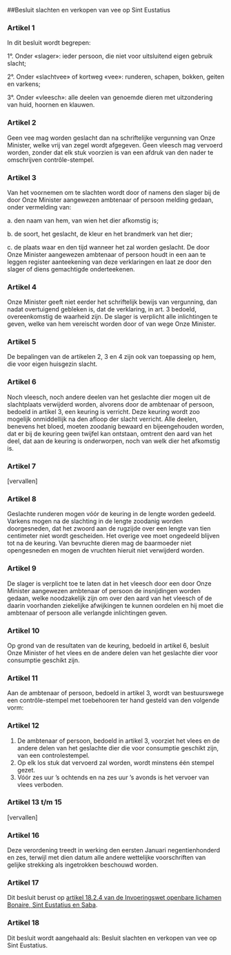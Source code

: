 <meta http-equiv='Content-Type' content='text/html; charset=utf-8' />

##Besluit slachten en verkopen van vee op Sint Eustatius

### Artikel  1  

In dit besluit wordt begrepen: 

1°. Onder «slager»: ieder persoon, die niet voor uitsluitend eigen gebruik slacht;  

2°. Onder «slachtvee» of kortweg «vee»: runderen, schapen, bokken, geiten en varkens;  

3°. Onder «vleesch»: alle deelen van genoemde dieren met uitzondering van huid, hoornen en klauwen.   

### Artikel  2  

Geen vee mag worden geslacht dan na schriftelijke vergunning van Onze Minister, welke vrij van zegel wordt afgegeven. Geen vleesch mag vervoerd worden, zonder dat elk stuk voorzien is van een afdruk van den nader te omschrijven contrôle-stempel. 

### Artikel  3  

Van het voornemen om te slachten wordt door of namens den slager bij de door Onze Minister aangewezen ambtenaar of persoon melding gedaan, onder vermelding van: 

a. den naam van hem, van wien het dier afkomstig is;  

b. de soort, het geslacht, de kleur en het brandmerk van het dier;  

c. de plaats waar en den tijd wanneer het zal worden geslacht.   De door Onze Minister aangewezen ambtenaar of persoon houdt in een aan te leggen register aanteekening van deze verklaringen en laat ze door den slager of diens gemachtigde onderteekenen. 

### Artikel  4  

Onze Minister geeft niet eerder het schriftelijk bewijs van vergunning, dan nadat overtuigend gebleken is, dat de verklaring, in art. 3 bedoeld, overeenkomstig de waarheid zijn. De slager is verplicht alle inlichtingen te geven, welke van hem vereischt worden door of van wege Onze Minister. 

### Artikel  5  

De bepalingen van de artikelen 2, 3 en 4 zijn ook van toepassing op hem, die voor eigen huisgezin slacht. 

### Artikel  6  

Noch vleesch, noch andere deelen van het geslachte dier mogen uit de slachtplaats verwijderd worden, alvorens door de ambtenaar of persoon, bedoeld in artikel 3, een keuring is verricht. Deze keuring wordt zoo mogelijk onmiddellijk na den afloop der slacht verricht. Alle deelen, benevens het bloed, moeten zoodanig bewaard en bijeengehouden worden, dat er bij de keuring geen twijfel kan ontstaan, omtrent den aard van het deel, dat aan de keuring is onderworpen, noch van welk dier het afkomstig is. 

### Artikel  7  

[vervallen] 

### Artikel  8  

Geslachte runderen mogen vóór de keuring in de lengte worden gedeeld. Varkens mogen na de slachting in de lengte zoodanig worden doorgesneden, dat het zwoord aan de rugzijde over een lengte van tien centimeter niet wordt gescheiden. Het overige vee moet ongedeeld blijven tot na de keuring. Van bevruchte dieren mag de baarmoeder niet opengesneden en mogen de vruchten hieruit niet verwijderd worden. 

### Artikel  9  

De slager is verplicht toe te laten dat in het vleesch door een door Onze Minister aangewezen ambtenaar of persoon de insnijdingen worden gedaan, welke noodzakelijk zijn om over den aard van het vleesch of de daarin voorhanden ziekelijke afwijkingen te kunnen oordelen en hij moet die ambtenaar of persoon alle verlangde inlichtingen geven. 

### Artikel  10  

Op grond van de resultaten van de keuring, bedoeld in artikel 6, besluit Onze Minister of het vlees en de andere delen van het geslachte dier voor consumptie geschikt zijn. 

### Artikel  11  

Aan de ambtenaar of persoon, bedoeld in artikel 3, wordt van bestuurswege een contrôle-stempel met toebehooren ter hand gesteld van den volgende vorm: 

### Artikel  12  

1.  De ambtenaar of persoon, bedoeld in artikel 3, voorziet het vlees en de andere delen van het geslachte dier die voor consumptie geschikt zijn, van een controlestempel.   
2.  Op elk los stuk dat vervoerd zal worden, wordt minstens één stempel gezet.   
3.  Vóór zes uur ’s ochtends en na zes uur ’s avonds is het vervoer van vlees verboden.  

### Artikel  13 t/m 15  

[vervallen] 

### Artikel  16  

Deze verordening treedt in werking den eersten Januari negentienhonderd en zes, terwijl met dien datum alle andere wettelijke voorschriften van gelijke strekking als ingetrokken beschouwd worden. 

### Artikel  17  

Dit besluit berust op [artikel 18.2.4 van de Invoeringswet openbare lichamen Bonaire, Sint Eustatius en Saba](../../../../../../../../../../../wet-BES/invoeringswet/openbare/lichamen/bonaire/sint/eustatius/en/saba/BWBR0028063/README.md). 

### Artikel  18  

Dit besluit wordt aangehaald als: Besluit slachten en verkopen van vee op Sint Eustatius. 
